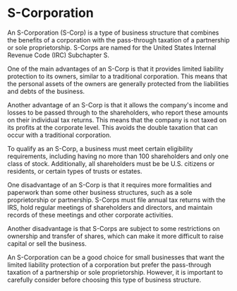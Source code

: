 # S-Corporation

An S-Corporation (S-Corp) is a type of business structure that combines the benefits of a corporation with the pass-through taxation of a partnership or sole proprietorship. S-Corps are named for the United States Internal Revenue Code (IRC) Subchapter S.

One of the main advantages of an S-Corp is that it provides limited liability protection to its owners, similar to a traditional corporation. This means that the personal assets of the owners are generally protected from the liabilities and debts of the business.

Another advantage of an S-Corp is that it allows the company's income and losses to be passed through to the shareholders, who report these amounts on their individual tax returns. This means that the company is not taxed on its profits at the corporate level. This avoids the double taxation that can occur with a traditional corporation.

To qualify as an S-Corp, a business must meet certain eligibility requirements, including having no more than 100 shareholders and only one class of stock. Additionally, all shareholders must be be U.S. citizens or residents, or certain types of trusts or estates.

One disadvantage of an S-Corp is that it requires more formalities and paperwork than some other business structures, such as a sole proprietorship or partnership. S-Corps must file annual tax returns with the IRS, hold regular meetings of shareholders and directors, and maintain records of these meetings and other corporate activities. 

Another disadvantage is that S-Corps are subject to some restrictions on ownership and transfer of shares, which can make it more difficult to raise capital or sell the business.

An S-Corporation can be a good choice for small businesses that want the limited liability protection of a corporation but prefer the pass-through taxation of a partnership or sole proprietorship. However, it is important to carefully consider before choosing this type of business structure.
